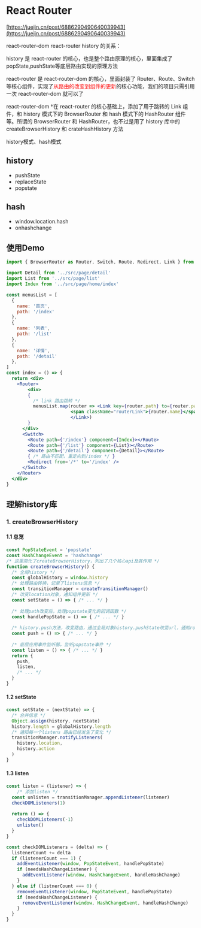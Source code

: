 # React Router

[https://juejin.cn/post/6886290490640039943](https://juejin.cn/post/6886290490640039943)

react-router-dom react-router history 的关系：

history 是 react-router 的核心，也是整个路由原理的核心，里面集成了 popState,pushState等底层路由实现的原理方法

react-router 是 react-router-dom 的核心，里面封装了 Router、Route、Switch 等核心组件，实现了<font color="red">从路由的改变到组件的更新</font>的核心功能，我们的项目只需引用一次 react-router-dom 就可以了

react-router-dom †在 react-router 的核心基础上，添加了用于跳转的 Link 组件，和 history 模式下的 BrowserRouter 和 hash 模式下的 HashRouter 组件等。所谓的 BrowserRouter 和 HashRouter，也不过是用了 history 库中的 createBrowserHistory 和 crateHashHistory 方法

history模式、hash模式

## history

- pushState
- replaceState
- popstate

## hash

- window.location.hash
- onhashchange

## 使用Demo

```jsx
import { BrowserRouter as Router, Switch, Route, Redirect, Link } from 'react-router-dom'

import Detail from '../src/page/detail'
import List from '../src/page/list'
import Index from '../src/page/home/index'

const menusList = [
  {
    name: '首页',
    path: '/index'
  },
  {
    name: '列表',
    path: '/list'
  },
  {
    name: '详情',
    path: '/detail'
  },
]
const index = () => {
  return <div>
  	<Router>
    	<div>
      	{
          /* link 路由跳转 */
          menusList.map(router => <Link key={router.path} to={router.path}>
                        <span className="routerLink">{router.name}</span>
                        </Link>)
        }
      </div>
      <Switch>
      	<Route path={'/index'} component={Index}></Route>
        <Route path={'/list'} component={List}></Route>
        <Route path={'/detail'} component={Detail}></Route>
        { /* 路由不匹配，重定向到/index */ }
        <Redirect from='/*' to='/index' />
      </Switch>
    </Router>
  </div>
}
```

## 理解history库

### 1. createBrowserHistory

#### 1.1 总览

```js
const PopStateEvent = 'popstate'
const HashChangeEvent = 'hashchange'
/* 这里简化了createBrowserHistory，列出了几个核心api及其作用 */
function createBrowserHistory() {
  /* 全局history */
  const globalHistory = window.history
  /* 处理路由转换，记录了listens信息 */
  const transitionManager = createTransitionManager()
  /* 改变location对象，通知组件更新 */
  const setState = () => { /* ... */ }
  
  /* 处理path改变后，处理popstate变化的回调函数 */
  const handlePopState = () => { /* ... */ }
  
  /* history.push方法，改变路由，通过全局对象history.pushState改变url，通知router触发更新，替换组件 */
  const push = () => { /* ... */ }
  
  /* 底层应用事件监听器，监听popstate事件 */
  const listen = () => { /* ... */ }
  return {
    push,
    listen,
    /* ... */
  }
}
```

#### 1.2 setState

```js
const setState = (nextState) => {
  /* 合并信息 */
  Object.assign(history, nextState)
  history.length = globalHistory.length
  /* 通知每一个listens 路由已经发生了变化 */
  transitionManager.notifyListeners(
  	history.location,
    history.action
  )
}
```

#### 1.3 listen

```js
const listen = (listener) => {
	/* 添加listen */
  const unlisten = transitionManager.appendListener(listener)
  checkDOMListeners(1)
  
  return () => {
    checkDOMListeners(-1)
    unlisten()
  }
}

const checkDOMListeners = (delta) => {
  listenerCount += delta
  if (listenerCount === 1) {
    addEventListener(window, PopStateEvent, handlePopState)
    if (needsHashChangeListener) {
      addEventListener(window, HashChangeEvent, handleHashChange)
    }
  } else if (listnerCount === 0) {
    removeEventListener(window, PopStateEvent, handlePopState)
    if (needsHashChangeListener) {
      removeEventListener(window, HashChangeEvent, handleHashChange)
    }
  }
}
```

